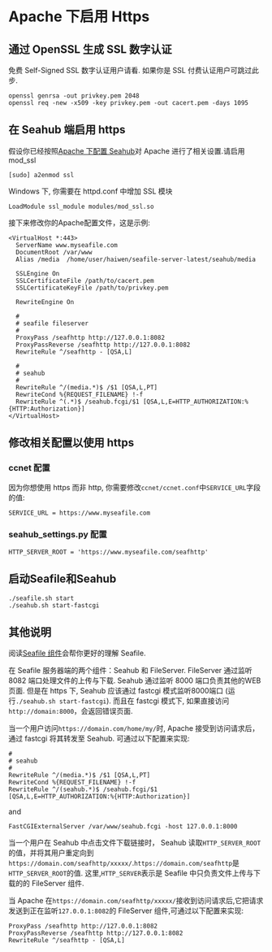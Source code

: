 # Apache 下启用 Https

通过 OpenSSL 生成 SSL 数字认证
------------------------------

免费 Self-Signed SSL 数字认证用户请看. 如果你是 SSL
付费认证用户可跳过此步.

    openssl genrsa -out privkey.pem 2048
    openssl req -new -x509 -key privkey.pem -out cacert.pem -days 1095

在 Seahub 端启用 https
----------------------

假设你已经按照[Apache 下配置 Seahub](deploy_with_apache.md)对 Apache 进行了相关设置.请启用 mod\_ssl

    [sudo] a2enmod ssl

Windows 下, 你需要在 httpd.conf 中增加 SSL 模块

    LoadModule ssl_module modules/mod_ssl.so

接下来修改你的Apache配置文件，这是示例:

    <VirtualHost *:443>
      ServerName www.myseafile.com
      DocumentRoot /var/www
      Alias /media  /home/user/haiwen/seafile-server-latest/seahub/media

      SSLEngine On
      SSLCertificateFile /path/to/cacert.pem
      SSLCertificateKeyFile /path/to/privkey.pem

      RewriteEngine On

      #
      # seafile fileserver
      #
      ProxyPass /seafhttp http://127.0.0.1:8082
      ProxyPassReverse /seafhttp http://127.0.0.1:8082
      RewriteRule ^/seafhttp - [QSA,L]

      #
      # seahub
      #
      RewriteRule ^/(media.*)$ /$1 [QSA,L,PT]
      RewriteCond %{REQUEST_FILENAME} !-f
      RewriteRule ^(.*)$ /seahub.fcgi/$1 [QSA,L,E=HTTP_AUTHORIZATION:%{HTTP:Authorization}]
    </VirtualHost>

修改相关配置以使用 https
------------------------

### ccnet 配置

因为你想使用 https 而非 http,
你需要修改`ccnet/ccnet.conf`中`SERVICE_URL`字段的值:

    SERVICE_URL = https://www.myseafile.com

### seahub\_settings.py 配置

    HTTP_SERVER_ROOT = 'https://www.myseafile.com/seafhttp'

启动Seafile和Seahub
-------------------

    ./seafile.sh start
    ./seahub.sh start-fastcgi

其他说明
--------

阅读[Seafile 组件](../overview/components.md)会帮你更好的理解 Seafile.

在 Seafile 服务器端的两个组件：Seahub 和 FileServer. FileServer 通过监听 8082 端口处理文件的上传与下载. Seahub 通过监听 8000 端口负责其他的WEB页面. 但是在 https 下, Seahub 应该通过 fastcgi 模式监听8000端口 (运行`./seahub.sh start-fastcgi`). 而且在 fastcgi 模式下, 如果直接访问`http://domain:8000`，会返回错误页面.

当一个用户访问`https://domain.com/home/my/`时, Apache 接受到访问请求后，通过 fastcgi 将其转发至 Seahub. 可通过以下配置来实现:

    #
    # seahub
    #
    RewriteRule ^/(media.*)$ /$1 [QSA,L,PT]
    RewriteCond %{REQUEST_FILENAME} !-f
    RewriteRule ^/(seahub.*)$ /seahub.fcgi/$1 [QSA,L,E=HTTP_AUTHORIZATION:%{HTTP:Authorization}]

and

    FastCGIExternalServer /var/www/seahub.fcgi -host 127.0.0.1:8000

当一个用户在 Seahub 中点击文件下载链接时， Seahub
读取`HTTP_SERVER_ROOT`的值，并将其用户重定向到`https://domain.com/seafhttp/xxxxx/`.`https://domain.com/seafhttp`是`HTTP_SERVER_ROOT`的值.  这里,`HTTP_SERVER`表示是 Seafile 中只负责文件上传与下载的的 FileServer 组件.

当 Apache
在`https://domain.com/seafhttp/xxxxx/`接收到访问请求后,它把请求发送到正在监听`127.0.0.1:8082`的 FileServer 组件,可通过以下配置来实现:

    ProxyPass /seafhttp http://127.0.0.1:8082
    ProxyPassReverse /seafhttp http://127.0.0.1:8082
    RewriteRule ^/seafhttp - [QSA,L]
